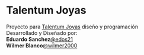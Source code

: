Talentum Joyas
========

Proyecto para [Talentum Joyas](http://www.joyastalentum.com) diseño y programación<br>
Desarrollado y Diseñado por:<br>
**Eduardo Sanchez**[@edos21](https://twitter.com/Edos21)<br>
**Wilmer Blanco**[@wilmer2000](https://twitter.com/wilmer2000)
